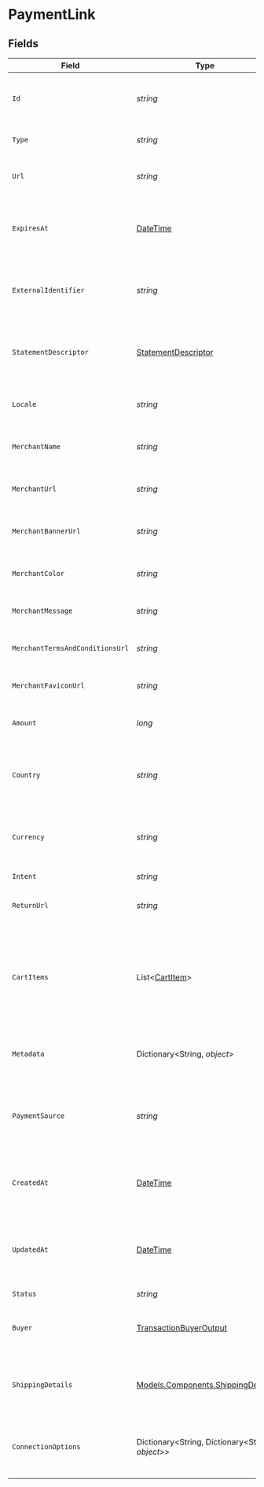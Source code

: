 # PaymentLink


## Fields

| Field                                                                                  | Type                                                                                   | Required                                                                               | Description                                                                            | Example                                                                                |
| -------------------------------------------------------------------------------------- | -------------------------------------------------------------------------------------- | -------------------------------------------------------------------------------------- | -------------------------------------------------------------------------------------- | -------------------------------------------------------------------------------------- |
| `Id`                                                                                   | *string*                                                                               | :heavy_check_mark:                                                                     | The unique identifier for the payment link.                                            | a1b2c3d4-5678-90ab-cdef-1234567890ab                                                   |
| `Type`                                                                                 | *string*                                                                               | :heavy_minus_sign:                                                                     | Always `payment-link`.                                                                 | payment-link                                                                           |
| `Url`                                                                                  | *string*                                                                               | :heavy_check_mark:                                                                     | The URL for the payment link.                                                          | https://example.com/link/a1b2c3d4-5678-90ab-cdef-1234567890ab                          |
| `ExpiresAt`                                                                            | [DateTime](https://learn.microsoft.com/en-us/dotnet/api/system.datetime?view=net-5.0)  | :heavy_minus_sign:                                                                     | The expiration date and time for the payment link.                                     | 2024-06-01T00:00:00.000Z                                                               |
| `ExternalIdentifier`                                                                   | *string*                                                                               | :heavy_minus_sign:                                                                     | The merchant reference for the payment link.                                           | external-12345                                                                         |
| `StatementDescriptor`                                                                  | [StatementDescriptor](../../Models/Components/StatementDescriptor.md)                  | :heavy_minus_sign:                                                                     | The statement descriptor for the payment link.                                         |                                                                                        |
| `Locale`                                                                               | *string*                                                                               | :heavy_minus_sign:                                                                     | The locale for the payment link.                                                       | en                                                                                     |
| `MerchantName`                                                                         | *string*                                                                               | :heavy_minus_sign:                                                                     | The merchant's display name.                                                           | ACME Inc.                                                                              |
| `MerchantUrl`                                                                          | *string*                                                                               | :heavy_minus_sign:                                                                     | The merchant's website URL.                                                            | https://merchant.example.com                                                           |
| `MerchantBannerUrl`                                                                    | *string*                                                                               | :heavy_minus_sign:                                                                     | The merchant's banner image URL.                                                       | https://merchant.example.com/banner.png                                                |
| `MerchantColor`                                                                        | *string*                                                                               | :heavy_minus_sign:                                                                     | The merchant's brand color.                                                            | #FF5733                                                                                |
| `MerchantMessage`                                                                      | *string*                                                                               | :heavy_minus_sign:                                                                     | A message from the merchant.                                                           | Thank you for your purchase!                                                           |
| `MerchantTermsAndConditionsUrl`                                                        | *string*                                                                               | :heavy_minus_sign:                                                                     | URL to the merchant's terms and conditions.                                            | https://merchant.example.com/terms                                                     |
| `MerchantFaviconUrl`                                                                   | *string*                                                                               | :heavy_minus_sign:                                                                     | URL to the merchant's favicon.                                                         | https://merchant.example.com/favicon.ico                                               |
| `Amount`                                                                               | *long*                                                                                 | :heavy_check_mark:                                                                     | The amount for the payment link.                                                       | 1299                                                                                   |
| `Country`                                                                              | *string*                                                                               | :heavy_check_mark:                                                                     | The country code for the payment link.                                                 | DE                                                                                     |
| `Currency`                                                                             | *string*                                                                               | :heavy_check_mark:                                                                     | The currency code for the payment link.                                                | EUR                                                                                    |
| `Intent`                                                                               | *string*                                                                               | :heavy_check_mark:                                                                     | N/A                                                                                    |                                                                                        |
| `ReturnUrl`                                                                            | *string*                                                                               | :heavy_minus_sign:                                                                     | The return URL after payment completion.                                               | https://merchant.example.com/return                                                    |
| `CartItems`                                                                            | List<[CartItem](../../Models/Components/CartItem.md)>                                  | :heavy_check_mark:                                                                     | The cart items for the payment link.                                                   | [<br/>{<br/>"amount": {<br/>"currency": "USD",<br/>"value": 500<br/>},<br/>"name": "Widget",<br/>"quantity": 2<br/>}<br/>] |
| `Metadata`                                                                             | Dictionary<String, *object*>                                                           | :heavy_minus_sign:                                                                     | Arbitrary metadata for the payment link.                                               | {<br/>"order_id": "ORD-12345"<br/>}                                                    |
| `PaymentSource`                                                                        | *string*                                                                               | :heavy_check_mark:                                                                     | The way payment method information made it to this transaction.                        |                                                                                        |
| `CreatedAt`                                                                            | [DateTime](https://learn.microsoft.com/en-us/dotnet/api/system.datetime?view=net-5.0)  | :heavy_check_mark:                                                                     | The date and time the payment link was created.                                        | 2024-05-30T12:34:56.000Z                                                               |
| `UpdatedAt`                                                                            | [DateTime](https://learn.microsoft.com/en-us/dotnet/api/system.datetime?view=net-5.0)  | :heavy_check_mark:                                                                     | The date and time the payment link was last updated.                                   | 2024-05-30T13:00:00.000Z                                                               |
| `Status`                                                                               | *string*                                                                               | :heavy_check_mark:                                                                     | N/A                                                                                    |                                                                                        |
| `Buyer`                                                                                | [TransactionBuyerOutput](../../Models/Components/TransactionBuyerOutput.md)            | :heavy_minus_sign:                                                                     | The buyer associated with the payment link.                                            |                                                                                        |
| `ShippingDetails`                                                                      | [Models.Components.ShippingDetails](../../Models/Components/ShippingDetails.md)        | :heavy_minus_sign:                                                                     | The shipping details for the payment link.                                             |                                                                                        |
| `ConnectionOptions`                                                                    | Dictionary<String, Dictionary<String, *object*>>                                       | :heavy_minus_sign:                                                                     | The connection options for the payment link.                                           |                                                                                        |